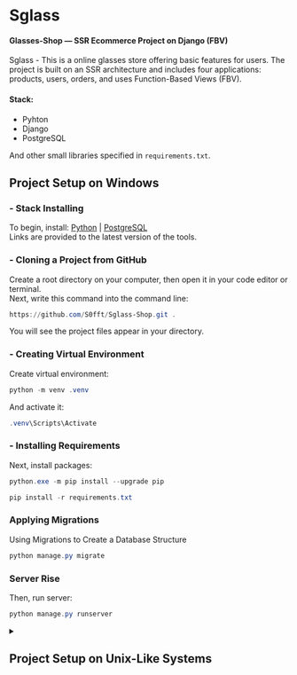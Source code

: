 # Sglass
#### Glasses-Shop — SSR Ecommerce Project on Django (FBV)

Sglass - This is a online glasses store offering basic features for users. The project is built on an SSR architecture and includes four applications: products, users, orders, and uses Function-Based Views (FBV).

#### Stack:
 - Pyhton
 - Django
 - PostgreSQL

And other small libraries specified in `requirements.txt`.

## Project Setup on Windows

### - Stack Installing
To begin, install: [Python](https://www.python.org/downloads/) | [PostgreSQL](https://www.postgresql.org/)
<br>
Links are provided to the latest version of the tools.

### - Cloning a Project from GitHub
Create a root directory on your computer, then open it in your code editor or terminal.
<br>
Next, write this command into the command line:
```powershell
https://github.com/S0fft/Sglass-Shop.git .
```
You will see the project files appear in your directory.

### - Creating Virtual Environment
Create virtual environment:
```powershell
python -m venv .venv
```

And activate it:

```powershell
.venv\Scripts\Activate
```

### - Installing Requirements
Next, install packages:

```powershell
python.exe -m pip install --upgrade pip
```
```powershell
pip install -r requirements.txt
```

### Applying Migrations
Using Migrations to Create a Database Structure

```powershell
python manage.py migrate
```

### Server Rise
Then, run server:

```powershell
python manage.py runserver
```

<details>
<summary><h2> Project Setup on Unix-Like Systems </h2></summary>
These commands do the same thing as described above but only on Unix systems:
<br>

### - Stack Installing
Install: [Python](https://www.python.org/downloads/) | [PostgreSQL](https://www.postgresql.org/)
<br>
Link are provided to the latest version of the tools.

### - Cloning a Project from GitHub
Create a root directory on your computer, then open it in your code editor or terminal.
<br>
Next, write this command into the command line:
```powershell
https://github.com/S0fft/Sglass-Shop.git .
```
You will see the project files appear in your directory.

### - Creating Virtual Environment
```bash
python3 -m venv ../venv
```

```bash
source ../venv/bin/activate
```

### - Installing Requirements
```bash
python3 -m pip install --upgrade pip
```
```bash
pip install -r requirements.txt
```
### Applying Migrations
Using Migrations to Create a Database Structure

```powershell
python3 manage.py migrate
```

### Server Rise
```powershell
python3 manage.py runserver
```
